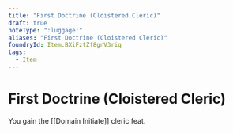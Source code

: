 ```yaml
---
title: "First Doctrine (Cloistered Cleric)"
draft: true
noteType: ":luggage:"
aliases: "First Doctrine (Cloistered Cleric)"
foundryId: Item.BXiFztZf8gnV3riq
tags:
  - Item
---
```


# First Doctrine (Cloistered Cleric)

You gain the [[Domain Initiate]] cleric feat.
